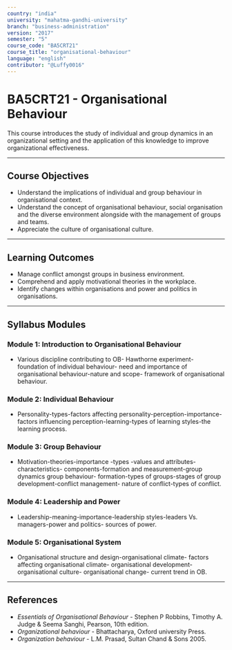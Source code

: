 ```yaml
---
country: "india"
university: "mahatma-gandhi-university"
branch: "business-administration"
version: "2017"
semester: "5"
course_code: "BA5CRT21"
course_title: "organisational-behaviour"
language: "english"
contributor: "@Luffy0016"
---
```

# BA5CRT21 - Organisational Behaviour

This course introduces the study of individual and group dynamics in an organizational setting and the application of this knowledge to improve organizational effectiveness.

---
## Course Objectives

* Understand the implications of individual and group behaviour in organisational context.
* Understand the concept of organisational behaviour, social organisation and the diverse environment alongside with the management of groups and teams.
* Appreciate the culture of organisational culture.

---
## Learning Outcomes

* Manage conflict amongst groups in business environment.
* Comprehend and apply motivational theories in the workplace.
* Identify changes within organisations and power and politics in organisations.

---
## Syllabus Modules

### Module 1: Introduction to Organisational Behaviour
* Various discipline contributing to OB- Hawthorne experiment- foundation of individual behaviour- need and importance of organisational behaviour-nature and scope- framework of organisational behaviour.

### Module 2: Individual Behaviour
* Personality-types-factors affecting personality-perception-importance-factors influencing perception-learning-types of learning styles-the learning process.

### Module 3: Group Behaviour
* Motivation-theories-importance -types -values and attributes-characteristics- components-formation and measurement-group dynamics group behaviour- formation-types of groups-stages of group development-conflict management- nature of conflict-types of conflict.

### Module 4: Leadership and Power
* Leadership-meaning-importance-leadership styles-leaders Vs. managers-power and politics- sources of power.

### Module 5: Organisational System
* Organisational structure and design-organisational climate- factors affecting organisational climate- organisational development-organisational culture- organisational change- current trend in OB.

---
## References
* *Essentials of Organisational Behaviour* - Stephen P Robbins, Timothy A. Judge & Seema Sanghi, Pearson, 10th edition.
* *Organizational behaviour* - Bhattacharya, Oxford university Press.
* *Organization behaviour* - L.M. Prasad, Sultan Chand & Sons 2005.